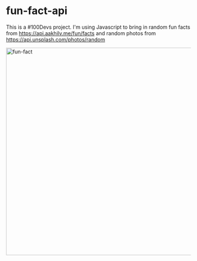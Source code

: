 # fun-fact-api

This is a #100Devs project.  I'm using Javascript to bring in random fun facts from https://api.aakhilv.me/fun/facts and random photos from https://api.unsplash.com/photos/random

<img width="566" alt="fun-fact" src="https://user-images.githubusercontent.com/19597150/163669396-cc007556-1eaf-4103-8ab7-5c545f54806a.png">
